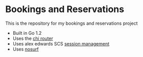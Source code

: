 # Bookings and Reservations

This is the repository for my bookings and reservations project

- Built in Go 1.2
- Uses the [chi router](https://github.com/go-chi/chi)
- Uses alex edwards SCS [session management](https://github.com/alexedwards/scs)
- Uses [nosurf](https://github.com/justinas/nosurf)